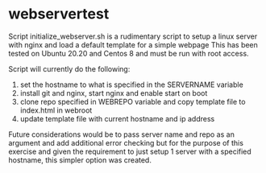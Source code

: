 # webservertest

Script initialize_webserver.sh is a rudimentary script to setup a linux server with nginx and load a default template for a simple webpage
This has been tested on Ubuntu 20.20 and Centos 8 and must be run with root access.

Script will currently do the following:
1. set the hostname to what is specified in the SERVERNAME variable 
2. install git and nginx, start nginx and enable start on boot
3. clone repo specified in WEBREPO variable and copy template file to index.html in webroot
4. update template file with current hostname and ip address

Future considerations would be to pass server name and repo as an argument and add additional error checking but for the purpose of this exercise and given the requirement to just setup 1 server with a specified hostname, this simpler option was created.
